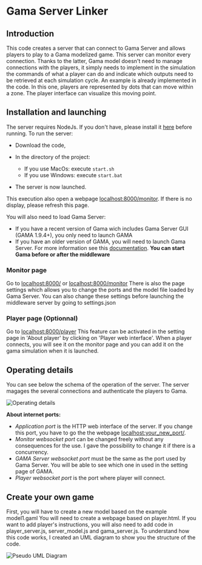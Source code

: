 # Gama Server Linker

## Introduction

This code creates a server that can connect to Gama Server and allows players to play to a Gama modelized game.
This server can monitor every connection. Thanks to the latter, Gama model doesn't need to manage connections with the players, it simply needs to implement in the simulation the commands of what a player can do and indicate which outputs need to be retrieved at each simulation cycle.
An example is already implemented in the code. In this one, players are represented by dots that can move within a zone. The player interface can visualize this moving point.

## Installation and launching

The server requires NodeJs. If you don't have, please install it [here](https://nodejs.org/) before running.
To run the server:
- Download the code,
- In the directory of the project:
  - If you use MacOs: execute ```start.sh```
  - If you use Windows: execute ```start.bat```
    
- The server is now launched.

This execution also open a webpage [localhost:8000/monitor](http:localhost:8000/monitor). If there is no display, please refresh this page.

You will also need to load Gama Server:
- If you have a recent version of Gama wich includes Gama Server GUI (GAMA 1.9.4+), you only need to launch GAMA
- If you have an older version of GAMA, you will need to launch Gama Server. For more information see this [documentation](https://gama-platform.org/wiki/HeadlessServer).
**You can start Gama before or after the middleware**

### Monitor page

Go to [localhost:8000/](http:localhost:8000/) or [localhost:8000/monitor](http:localhost:8000/monitor)
There is also the page settings which allows you to change the ports and the model file loaded by Gama Server. You can also change these settings before launching the middleware server by going to settings.json

### Player page (Optionnal)

Go to [localhost:8000/player](http:localhost:8000/player)
This feature can be activated in the setting page in 'About player' by clicking on 'Player web interface'.
When a player connects, you will see it on the monitor page and you can add it on the gama simulation when it is launched.

## Operating details

You can see below the schema of the operation of the server. The server magages the several connections and authenticate the players to Gama.

![Operating details](https://github.com/project-SIMPLE/GamaServerMiddleware/assets/104212258/11a17b79-2ec2-4fa1-ad95-a174807a8437)

**About internet ports:**
- *Application port* is the HTTP web interface of the server. If you change this port, you have to go the the webpage [localhost:your_new_port/](http:localhost:your_new_port/).
- *Monitor websocket port* can be changed freely without any consequences for the use. I gave the possibility to change it if there is a concurrency.
- *GAMA Server websocket port* must be the same as the port used by Gama Server. You will be able to see which one in used in the setting page of GAMA.
- *Player websocket port* is the port where player will connect.

## Create your own game
First, you will have to create a new model based on the example model1.gaml
You will need to create a webpage based on player.html.
If you want to add player's instructions, you will also need to add code in player_server.js, server_model.js and gama_server.js. To understand how this code works, I created an UML diagram to show you the structure of the code.

![Pseudo UML Diagram](https://github.com/leonsi7/gama-server-middleware/assets/104212258/ae3ac0c4-1663-47b0-b916-dbad47586010)

